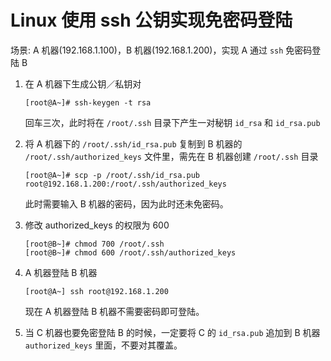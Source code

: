 # Linux 使用 ssh 公钥实现免密码登陆

场景: A 机器(192.168.1.100)，B 机器(192.168.1.200)，实现 A 通过 `ssh` 免密码登陆 B

1. 在 A 机器下生成公钥／私钥对  

    ```
    [root@A~]# ssh-keygen -t rsa 
    ```
    回车三次，此时将在 `/root/.ssh` 目录下产生一对秘钥 `id_rsa` 和 `id_rsa.pub`

2. 将 A 机器下的 `/root/.ssh/id_rsa.pub` 复制到 B 机器的 `/root/.ssh/authorized_keys` 文件里，需先在 B 机器创建 `/root/.ssh` 目录  

    ```
    [root@A~]# scp -p /root/.ssh/id_rsa.pub root@192.168.1.200:/root/.ssh/authorized_keys
    ```
    此时需要输入 B 机器的密码，因为此时还未免密码。

3. 修改 authorized_keys 的权限为 600  

    ```
    [root@B~]# chmod 700 /root/.ssh
    [root@B~]# chmod 600 /root/.ssh/authorized_keys
    ```

4. A 机器登陆 B 机器  

    ```
    [root@A~] ssh root@192.168.1.200
    ```
    现在 A 机器登陆 B 机器不需要密码即可登陆。

5. 当 C 机器也要免密登陆 B 的时候，一定要将 C 的 `id_rsa.pub` 追加到 B 机器 `authorized_keys` 里面，不要对其覆盖。



